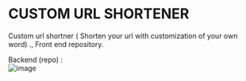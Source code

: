 <h1> CUSTOM URL SHORTENER </h1>

Custom url shortner ( Shorten your url with customization of your own word) ., Front end repository.

Backend (repo) : <br>
![image](https://user-images.githubusercontent.com/99667252/189282931-7ba2408a-474d-4781-85c5-2ee7189b14ef.png)
